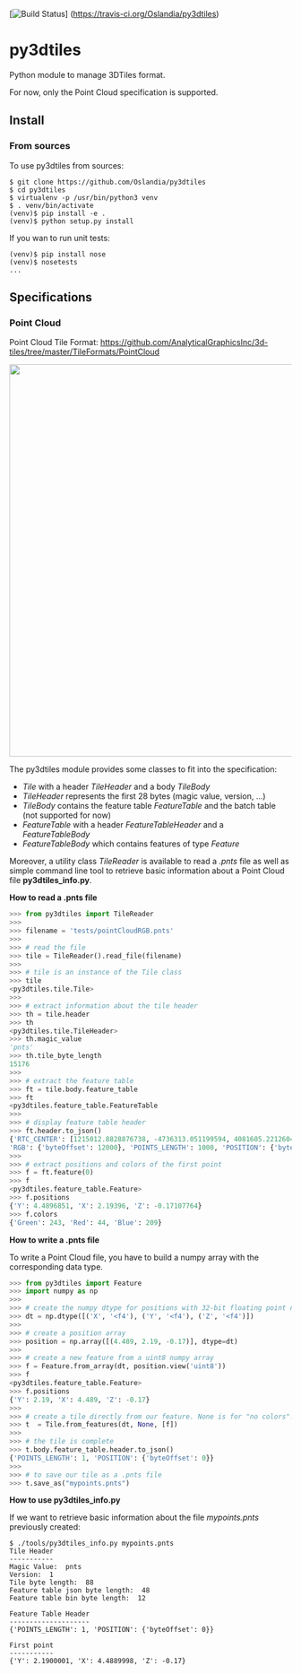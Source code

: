  [![Build Status](https://secure.travis-ci.org/Oslandia/py3dtiles.png)]
 (https://travis-ci.org/Oslandia/py3dtiles)

# py3dtiles

Python module to manage 3DTiles format.

For now, only the Point Cloud specification is supported.


## Install

### From sources

To use py3dtiles from sources:

````
$ git clone https://github.com/Oslandia/py3dtiles
$ cd py3dtiles
$ virtualenv -p /usr/bin/python3 venv
$ . venv/bin/activate
(venv)$ pip install -e .
(venv)$ python setup.py install
````

If you wan to run unit tests:

````
(venv)$ pip install nose
(venv)$ nosetests
...

````

## Specifications

### Point Cloud

Point Cloud Tile Format: https://github.com/AnalyticalGraphicsInc/3d-tiles/tree/master/TileFormats/PointCloud

<p align="center">
<img align="center" src="https://github.com/Oslandia/py3dtiles/blob/master/docs/pc_layout.png" width="700">
</p>

The py3dtiles module provides some classes to fit into the specification:
- *Tile* with a header *TileHeader* and a body *TileBody*
- *TileHeader* represents the first 28 bytes (magic value, version, ...)
- *TileBody* contains the feature table *FeatureTable* and the batch table (not supported for now)
- *FeatureTable* with a header *FeatureTableHeader* and a *FeatureTableBody*
- *FeatureTableBody* which contains features of type *Feature*

Moreover, a utility class *TileReader* is available to read a *.pnts* file as
well as simple command line tool to retrieve basic information about a Point Cloud
file **py3dtiles_info.py**.


**How to read a .pnts file**

````python
>>> from py3dtiles import TileReader
>>>
>>> filename = 'tests/pointCloudRGB.pnts'
>>>
>>> # read the file
>>> tile = TileReader().read_file(filename)
>>>
>>> # tile is an instance of the Tile class
>>> tile
<py3dtiles.tile.Tile>
>>>
>>> # extract information about the tile header
>>> th = tile.header
>>> th
<py3dtiles.tile.TileHeader>
>>> th.magic_value
'pnts'
>>> th.tile_byte_length
15176
>>>
>>> # extract the feature table
>>> ft = tile.body.feature_table
>>> ft
<py3dtiles.feature_table.FeatureTable
>>>
>>> # display feature table header
>>> ft.header.to_json()
{'RTC_CENTER': [1215012.8828876738, -4736313.051199594, 4081605.22126042],
'RGB': {'byteOffset': 12000}, 'POINTS_LENGTH': 1000, 'POSITION': {'byteOffset': 0}}
>>>
>>> # extract positions and colors of the first point
>>> f = ft.feature(0)
>>> f
<py3dtiles.feature_table.Feature>
>>> f.positions
{'Y': 4.4896851, 'X': 2.19396, 'Z': -0.17107764}
>>> f.colors
{'Green': 243, 'Red': 44, 'Blue': 209}
````

**How to write a .pnts file**

To write a Point Cloud file, you have to build a numpy array with the
corresponding data type.

````python
>>> from py3dtiles import Feature
>>> import numpy as np
>>>
>>> # create the numpy dtype for positions with 32-bit floating point numbers
>>> dt = np.dtype([('X', '<f4'), ('Y', '<f4'), ('Z', '<f4')])
>>>
>>> # create a position array
>>> position = np.array([(4.489, 2.19, -0.17)], dtype=dt)
>>>
>>> # create a new feature from a uint8 numpy array
>>> f = Feature.from_array(dt, position.view('uint8'))
>>> f
<py3dtiles.feature_table.Feature>
>>> f.positions
{'Y': 2.19, 'X': 4.489, 'Z': -0.17}
>>>
>>> # create a tile directly from our feature. None is for "no colors".
>>> t  = Tile.from_features(dt, None, [f])
>>>
>>> # the tile is complete
>>> t.body.feature_table.header.to_json()
{'POINTS_LENGTH': 1, 'POSITION': {'byteOffset': 0}}
>>>
>>> # to save our tile as a .pnts file
>>> t.save_as("mypoints.pnts")
````

**How to use py3dtiles_info.py**

If we want to retrieve basic information about the file *mypoints.pnts*
previously created:

````
$ ./tools/py3dtiles_info.py mypoints.pnts
Tile Header
-----------
Magic Value:  pnts
Version:  1
Tile byte length:  88
Feature table json byte length:  48
Feature table bin byte length:  12

Feature Table Header
--------------------
{'POINTS_LENGTH': 1, 'POSITION': {'byteOffset': 0}}

First point
-----------
{'Y': 2.1900001, 'X': 4.4889998, 'Z': -0.17}
````
